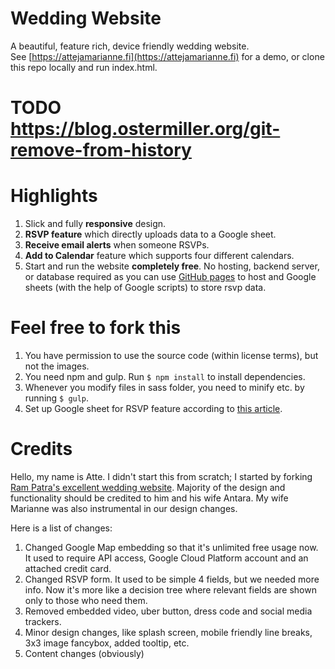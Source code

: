 # Wedding Website
A beautiful, feature rich, device friendly wedding website.  
See [https://attejamarianne.fi](https://attejamarianne.fi) for a demo, or clone this repo locally and run index.html.

# TODO https://blog.ostermiller.org/git-remove-from-history

# Highlights
1. Slick and fully __responsive__ design.
2. __RSVP feature__ which directly uploads data to a Google sheet.
3. __Receive email alerts__ when someone RSVPs.
4. __Add to Calendar__ feature which supports four different calendars.
5. Start and run the website __completely free__. No hosting, backend server, or database required as you can
use [GitHub pages](https://pages.github.com/) to host and Google sheets (with the help of Google scripts) to store rsvp data.

# Feel free to fork this
1. You have permission to use the source code (within license terms), but not the images.
2. You need npm and gulp. Run `$ npm install` to install dependencies.
3. Whenever you modify files in sass folder, you need to minify etc. by running `$ gulp`.
4. Set up Google sheet for RSVP feature according to [this article](https://github.com/dwyl/learn-to-send-email-via-google-script-html-no-server).

# Credits
Hello, my name is Atte. I didn't start this from scratch; I started by forking [Ram Patra's excellent wedding website](https://github.com/rampatra/wedding-website).
Majority of the design and functionality should be credited to him and his wife Antara. My wife Marianne was also instrumental in our design changes.

Here is a list of changes:
1. Changed Google Map embedding so that it's unlimited free usage now. It used to require API access, Google Cloud Platform account and an attached credit card.
2. Changed RSVP form. It used to be simple 4 fields, but we needed more info. Now it's more like a decision tree where relevant fields are shown only to those who need them.
3. Removed embedded video, uber button, dress code and social media trackers.
4. Minor design changes, like splash screen, mobile friendly line breaks, 3x3 image fancybox, added tooltip, etc.
5. Content changes (obviously)

